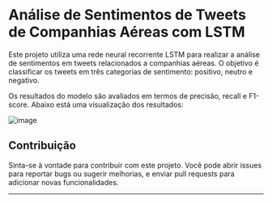 # Análise de Sentimentos de Tweets de Companhias Aéreas com LSTM

Este projeto utiliza uma rede neural recorrente LSTM para realizar a análise de sentimentos em tweets relacionados a companhias aéreas. O objetivo é classificar os tweets em três categorias de sentimento: positivo, neutro e negativo.

Os resultados do modelo são avaliados em termos de precisão, recall e F1-score. Abaixo está uma visualização dos resultados:

![image](https://github.com/IsadoraPrevitalle/LSTM_paraClassificacaoDeTexto/assets/104457205/378e564f-0db7-40cb-9950-73aab89a965f)



## Contribuição
Sinta-se à vontade para contribuir com este projeto. Você pode abrir issues para reportar bugs ou sugerir melhorias, e enviar pull requests para adicionar novas funcionalidades.

---
